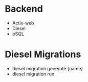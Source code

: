 # Backend

- Actix-web
- Diesel
- pSQL

# Diesel Migrations

- diesel migration generate {name}
- diesel migration run
